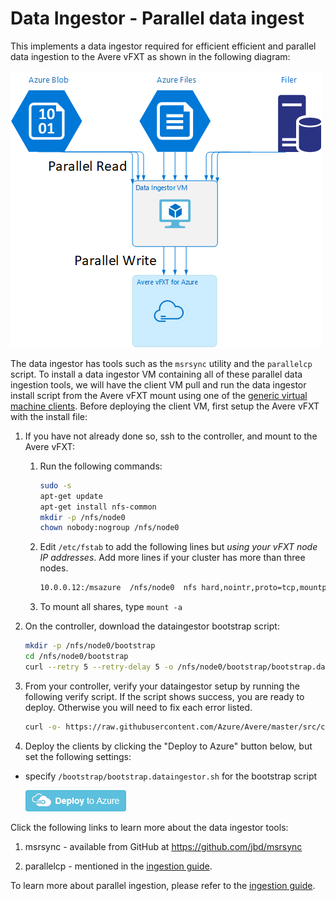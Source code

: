 # Data Ingestor - Parallel data ingest 

This implements a data ingestor required for efficient efficient and parallel data ingestion to the Avere vFXT as shown in the following diagram:

<p >
<img src="images/parallel_ingestion.png">
</p>

The data ingestor has tools such as the ``msrsync`` utility and the ``parallelcp`` script.    To install a data ingestor VM containing all of these parallel data ingestion tools, we will have the client VM pull and run the data ingestor install script from the Avere vFXT mount using one of the [generic virtual machine clients](clients.md).  Before deploying the client VM, first setup the Avere vFXT with the install file:

1. If you have not already done so, ssh to the controller, and mount to the Avere vFXT:

    1. Run the following commands:
        ```bash
        sudo -s
        apt-get update
        apt-get install nfs-common
        mkdir -p /nfs/node0
        chown nobody:nogroup /nfs/node0
        ```

    2. Edit `/etc/fstab` to add the following lines but *using your vFXT node IP addresses*. Add more lines if your cluster has more than three nodes.
        ```bash
        10.0.0.12:/msazure	/nfs/node0	nfs hard,nointr,proto=tcp,mountproto=tcp,retry=30 0 0
        ```

    3. To mount all shares, type `mount -a`

2. On the controller, download the dataingestor bootstrap script:
    ```bash
    mkdir -p /nfs/node0/bootstrap
    cd /nfs/node0/bootstrap
    curl --retry 5 --retry-delay 5 -o /nfs/node0/bootstrap/bootstrap.dataingestor.sh https://raw.githubusercontent.com/Azure/Avere/master/src/clientapps/dataingestor/bootstrap.dataingestor.sh
    ```

3. From your controller, verify your dataingestor setup by running the following verify script.  If the script shows success, you are ready to deploy.  Otherwise you will need to fix each error listed.

    ```bash
    curl -o- https://raw.githubusercontent.com/Azure/Avere/master/src/clientapps/dataingestor/dataingestorVerify.sh | bash
    ```

4. Deploy the clients by clicking the "Deploy to Azure" button below, but set the following settings:
  * specify `/bootstrap/bootstrap.dataingestor.sh` for the bootstrap script

    <a href="https://portal.azure.com/#create/Microsoft.Template/uri/https%3A%2F%2Fraw.githubusercontent.com%2FAzure%2FAvere%2Fmaster%2Fsrc%2Fclient%2Fvmas%2Fazuredeploy.json" target="_blank">
    <img src="https://raw.githubusercontent.com/Azure/azure-quickstart-templates/master/1-CONTRIBUTION-GUIDE/images/deploytoazure.png"/>
    </a>

Click the following links to learn more about the data ingestor tools:

1. msrsync -  available from GitHub at https://github.com/jbd/msrsync

2. parallelcp - mentioned in the [ingestion guide](getting_data_onto_vfxt.md#using-the-parallel-copy-script).

To learn more about parallel ingestion, please refer to the [ingestion guide](getting_data_onto_vfxt.md#using-the-parallel-copy-script).
